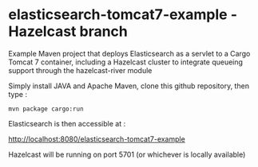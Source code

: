 elasticsearch-tomcat7-example - Hazelcast branch
=============================

Example Maven project that deploys Elasticsearch as a servlet to a Cargo Tomcat 7 container, including a Hazelcast cluster to integrate queueing support through the hazelcast-river module

Simply install JAVA and Apache Maven, clone this github repository, then type :

````shell
mvn package cargo:run
````

Elasticsearch is then accessible at :

[http://localhost:8080/elasticsearch-tomcat7-example](http://localhost:8080/elasticsearch-tomcat7-example)

Hazelcast will be running on port 5701 (or whichever is locally available)


